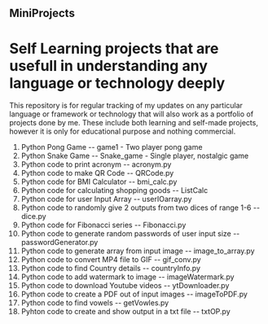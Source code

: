 ## MiniProjects
# Self Learning projects that are usefull in understanding any language or technology deeply

This repository is for regular tracking of my updates on any particular language or framework or technology that will also work as a portfolio of projects done by me. These include both learning and self-made projects, however it is only for educational purpose and nothing commercial.

1. Python Pong Game -- game1 - Two player pong game
2. Python Snake Game -- Snake_game - Single player, nostalgic game
3. Python code to print acronym -- acronym.py
4. Python code to make QR Code -- QRCode.py
5. Python code for BMI Calculator -- bmi_calc.py
6. Python code for calculating shopping goods -- ListCalc 
7. Python code for user Input Array -- userIOarray.py
8. Python code to randomly give 2 outputs from two dices of range 1-6 -- dice.py
9. Python code for Fibonacci series -- Fibonacci.py
10. Python code to generate random passwords of user input size -- passwordGenerator.py
11. Python code to generate array from input image -- image_to_array.py
12. Python code to convert MP4 file to GIF -- gif_conv.py
13. Python code to find Country details -- countryInfo.py
14. Python code to add watermark to image -- imageWatermark.py
15. Python code to download Youtube videos -- ytDownloader.py
16. Python code to create a PDF out of input images -- imageToPDF.py
17. Python code to find vowels -- getVowles.py
18. Pyhton code to create and show output in a txt file -- txtOP.py

